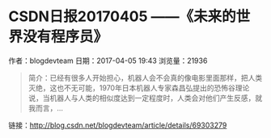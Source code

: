 # CSDN日报20170405 ——《未来的世界没有程序员》 
作者：blogdevteam
日期：2017-04-05 19:43
浏览量：21936
> 简介：已经有很多人开始担心，机器人会不会真的像电影里面那样，把人类灭绝，这也不无可能，1970年日本机器人专家森昌弘提出的恐怖谷理论说，当机器人与人类的相似度达到一定程度时，人类会对他们产生反感，就我而言，...

 链接：http://blog.csdn.net/blogdevteam/article/details/69303279
